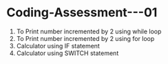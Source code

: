 # Coding-Assessment---01
1) To Print number incremented by 2 using while loop
2) To Print number incremented by 2 using for loop
3) Calculator using IF statement
4) Calculator using SWITCH statement
